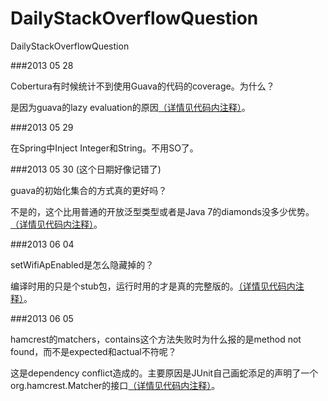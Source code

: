 DailyStackOverflowQuestion
==========================

DailyStackOverflowQuestion

###2013 05 28

Cobertura有时候统计不到使用Guava的代码的coverage。为什么？

是因为guava的lazy evaluation的原因[（详情见代码内注释）](https://github.com/cuipengfei/DailyStackOverflowQuestion/blob/master/20130528%20Cobertura%20Guava/src/main/java/UseGuavaHere.java)。

###2013 05 29

在Spring中Inject Integer和String。不用SO了。

###2013 05 30 (这个日期好像记错了)

guava的初始化集合的方式真的更好吗？

不是的，这个比用普通的开放泛型类型或者是Java 7的diamonds没多少优势。[（详情见代码内注释）](https://github.com/cuipengfei/DailyStackOverflowQuestion/blob/master/20130530%20GuavaListInit/src/main/java/IsGuavaListInitBetter.java)。

###2013 06 04

setWifiApEnabled是怎么隐藏掉的？

编译时用的只是个stub包，运行时用的才是真的完整版的。[（详情见代码内注释）](https://github.com/cuipengfei/DailyStackOverflowQuestion/blob/master/20130604%20AndroidHiddenAPI/MyApplicationProject/MyApplication/src/main/java/TryToHideSomeAPI.java)。

###2013 06 05

hamcrest的matchers，contains这个方法失败时为什么报的是method not found，而不是expected和actual不符呢？

这是dependency conflict造成的。主要原因是JUnit自己画蛇添足的声明了一个org.hamcrest.Matcher的接口[（详情见代码内注释）](https://github.com/cuipengfei/DailyStackOverflowQuestion/blob/master/20130605%20HamcrestContainsMismatch/src/test/java/HamcrestContainsTest.java)。
